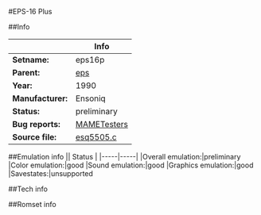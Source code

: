 #EPS-16 Plus

##Info

||Info|
|-----|-----|
|**Setname:**|eps16p
|**Parent:**|[eps](eps.md)
|**Year:**|1990
|**Manufacturer:**|Ensoniq
|**Status:**|preliminary
|**Bug reports:**|[MAMETesters](http://mametesters.org/view_all_set.php?type=1&temporary=y&search=esq5505.c)
|**Source file:**|[esq5505.c](https://github.com/mamedev/mame/blob/master/src/mess/drivers/esq5505.c)

##Emulation info
|| Status |
|-----|-----|
|Overall emulation:|preliminary
|Color emulation:|good
|Sound emulation:|good
|Graphics emulation:|good
|Savestates:|unsupported

##Tech info

##Romset info

<!--- START OF EDITED COMMENT DO NOT TOUCH TEXT ABOVE-->
